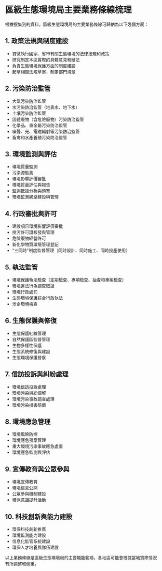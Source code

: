 # 區級生態環境局主要業務條線梳理

根據搜集到的資料，區級生態環境局的主要業務條線可歸納為以下幾個方面：

## 1. 政策法規與制度建設
- 貫徹執行國家、省市有關生態環境的法律法規和政策
- 研究制定本區實際的具體意見和辦法
- 負責生態環境保護方面的制度建設
- 起草相關法規草案，制定部門規章

## 2. 污染防治監管
- 大氣污染防治監管
- 水污染防治監管（地表水、地下水）
- 土壤污染防治監管
- 固體廢物（含危險廢物）污染防治監管
- 化學品、重金屬污染防治監管
- 噪聲、光、電磁輻射等污染防治監管
- 畜禽和水產養殖污染防治監管

## 3. 環境監測與評估
- 環境質量監測
- 污染源監測
- 環境影響評價審批
- 環境質量評估與報告
- 監測數據分析與預警
- 環境監測網絡建設與管理

## 4. 行政審批與許可
- 建設項目環境影響評價審批
- 排污許可證核發與管理
- 危險廢物經營許可
- 新化學物質環境管理登記
- "三同時"制度監督管理（同時設計、同時施工、同時投產使用）

## 5. 執法監管
- 環境保護執法檢查（定期檢查、專項檢查、抽查和專案檢查）
- 環境違法行為調查取證
- 環境行政處罰
- 生態環境保護綜合行政執法
- 涉企環境檢查

## 6. 生態保護與修復
- 生態保護紅線管理
- 自然保護區監督管理
- 生物多樣性保護
- 生態系統修復與建設
- 生態環境保護督察

## 7. 信訪投訴與糾紛處理
- 環境信訪投訴處理
- 環境污染糾紛調解
- 環境污染事故調查處理
- 環境污染損害賠償

## 8. 環境應急管理
- 環境風險防控
- 環境應急預案管理
- 重大環境污染事故應急處置
- 環境應急監測與評估

## 9. 宣傳教育與公眾參與
- 環境宣傳教育
- 環境信息公開
- 公眾參與機制建設
- 環保意識提升活動

## 10. 科技創新與能力建設
- 環保科技創新推廣
- 環境監測能力建設
- 信息化監管系統建設
- 環保人才培養與隊伍建設

以上業務條線是區級生態環境局的主要職能範疇，各地區可能會根據當地實際情況有所調整和側重。
